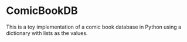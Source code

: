# ComicBookDB
 This is a toy implementation of a comic book database in Python using a dictionary with lists as the values.
